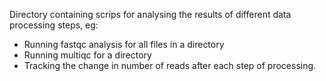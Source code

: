 Directory containing scrips for analysing the results of different data processing steps, eg:
- Running fastqc analysis for all files in a directory
- Running multiqc for a directory
- Tracking the change in number of reads after each step of processing.